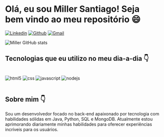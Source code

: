 
#  Olá, eu sou Miller Santiago! Seja bem vindo ao meu repositório 😄

[![Linkedin](https://img.shields.io/badge/LinkedIn-0077B5?style=for-the-badge&logo=linkedin&logoColor=white)](https://www.linkedin.com/in/miller-santiago-799bb3150/)
[![Github](https://img.shields.io/badge/GitHub-100000?style=for-the-badge&logo=github&logoColor=white)](https://github.com/miller110)
[![Gmail](https://img.shields.io/badge/Gmail-D14836?style=for-the-badge&logo=gmail&logoColor=white)](https://mail.google.com/mail/u/0/?tab=rm&ogbl#inbox)

![Miller GitHub stats](https://github-readme-stats.vercel.app/api?username=miller110&show=_icons=true&theme=synthwave)

## Tecnologias que eu utilizo no meu dia-a-dia 👇

<div style="display= inline_block"><br>
<img alt="html5" src="https://img.shields.io/badge/HTML5-E34F26?style=for-the-badge&logo=html5&logoColor=white">
<img alt="css" src="https://img.shields.io/badge/CSS3-1572B6?style=for-the-badge&logo=css3&logoColor=white">
<img alt="javascript" src="https://img.shields.io/badge/JavaScript-F7DF1E?style=for-the-badge&logo=javascript&logoColor=black">
<img alt="nodejs" src="https://img.shields.io/badge/Node.js-43853D?style=for-the-badge&logo=node.js&logoColor=white">
</div><br>

## Sobre mim 👇

Sou um desenvolvedor focado no back-end apaixonado por tecnologia com habilidades sólidas em Java, Python, SQL e MongoDB. Atualmente estou aprimorando diariamente minhas habilidades para oferecer experiências incríveis para os usuários.
